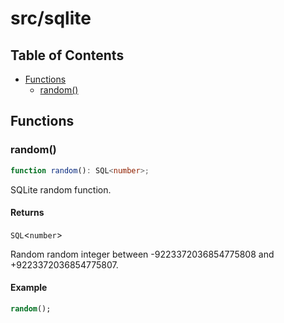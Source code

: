 # src/sqlite

## Table of Contents

- [Functions](#functions)
  - [random()](#random)

## Functions

<a id="random" name="random" />

### random()

```ts
function random(): SQL<number>;
```

SQLite random function.

#### Returns

`SQL`\<`number`>

Random random integer between -9223372036854775808 and +9223372036854775807.

#### Example

```sql
random();
```
